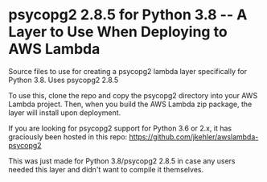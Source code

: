 # psycopg2 2.8.5 for Python 3.8 -- A Layer to Use When Deploying to AWS Lambda
Source files to use for creating a psycopg2 lambda layer specifically for Python 3.8. Uses psycopg2 2.8.5

To use this, clone the repo and copy the psycopg2 directory into your AWS Lambda project. Then, when you build the AWS Lambda zip package, the layer will install upon deployment.

If you are looking for psycopg2 support for Python 3.6 or 2.x, it has graciously been hosted in this repo:
https://github.com/jkehler/awslambda-psycopg2

This was just made for Python 3.8/psycopg2 2.8.5 in case any users needed this layer and didn't want to compile it themselves.
